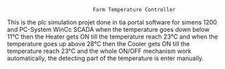                                 Farm Temperature Controller
This is the plc simulation projet done in tia portal software for simens 1200 and PC-System WinCc SCADA
when the temperature goes down below 11°C then the Heater gets ON till the temperature reach 23°C and 
when the temperature goes up above 28°C then the Cooler gets ON till the temperature reach 23°C and the 
whole ON/OFF mechanism work automatically, the detecting part of the temperature is enter manually.


